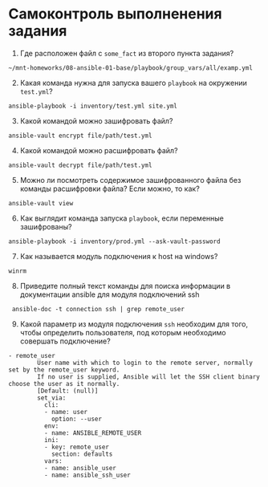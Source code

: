 # Самоконтроль выполненения задания

1. Где расположен файл с `some_fact` из второго пункта задания?
```commandline
~/mnt-homeworks/08-ansible-01-base/playbook/group_vars/all/examp.yml
```
2. Какая команда нужна для запуска вашего `playbook` на окружении `test.yml`?
```commandline
ansible-playbook -i inventory/test.yml site.yml
```
3. Какой командой можно зашифровать файл?
```commandline
ansible-vault encrypt file/path/test.yml
```
4. Какой командой можно расшифровать файл?
```commandline
ansible-vault decrypt file/path/test.yml
```
5. Можно ли посмотреть содержимое зашифрованного файла без команды расшифровки файла? Если можно, то как?
```commandline
ansible-vault view
```
6. Как выглядит команда запуска `playbook`, если переменные зашифрованы?
```commandline
ansible-playbook -i inventory/prod.yml --ask-vault-password
```
7. Как называется модуль подключения к host на windows?
```commandline
winrm
```
8. Приведите полный текст команды для поиска информации в документации ansible для модуля подключений ssh
```commandline
 ansible-doc -t connection ssh | grep remote_user
```
9. Какой параметр из модуля подключения `ssh` необходим для того, чтобы определить пользователя, под которым необходимо совершать подключение?
```commandline
- remote_user
        User name with which to login to the remote server, normally set by the remote_user keyword.
        If no user is supplied, Ansible will let the SSH client binary choose the user as it normally.
        [Default: (null)]
        set_via:
          cli:
          - name: user
            option: --user
          env:
          - name: ANSIBLE_REMOTE_USER
          ini:
          - key: remote_user
            section: defaults
          vars:
          - name: ansible_user
          - name: ansible_ssh_user

```